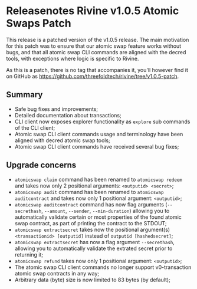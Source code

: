 # Releasenotes Rivine v1.0.5 Atomic Swaps Patch

This release is a patched version of the v1.0.5 release.
The main motivation for this patch was to ensure that our atomic swap feature
works without bugs, and that all atomic swap CLI commands are aligned with
the decred tools, with exceptions where logic is specific to Rivine.

As this is a patch, there is no tag that accompanies it,
you'll however find it on GitHub as <https://github.com/threefoldtech/rivine/tree/v1.0.5-patch>.

## Summary

- Safe bug fixes and improvements;
- Detailed documentation about transactions;
- CLI client now exposes explorer functionality as `explore` sub commands of the CLI client;
- Atomic swap CLI client commands usage and terminology have been aligned with decred atomic swap tools;
- Atomic swap CLI client commands have received several bug fixes;

## Upgrade concerns

- `atomicswap claim` command has been renamed to `atomicswap redeem` and takes now only 2 positional arguments: `<outputid> <secret>`;
- `atomicswap audit` command has been renamed to `atomicswap auditcontract` and takes now only 1 positional argument: `<outputid>`;
- `atomicswap auditcontract` command has now flag arguments (`--secrethash`, `--amount`, `--sender`, `--min-duration`) allowing you to automatically validate certain or most properties of the found atomic swap contract, as part of printing the contract to the STDOUT;
- `atomicswap extractsecret` takes now the positional argument(s) `<transactionid> [outputid]` instead of `outputid [hashedsecret]`;
- `atomicswap extractsecret` has now a flag argument `--secrethash`, allowing you to automatically validate the extrated secret prior to returning it;
- `atomicswap refund` takes now only 1 positional argument: `<outputid>`;
- The atomic swap CLI client commands no longer support v0-transaction atomic swap contracts in any way;
- Arbitrary data (byte) size is now limited to 83 bytes (by default);
